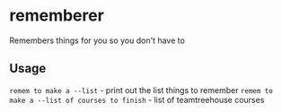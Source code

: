 # rememberer
Remembers things for you so you don't have to

## Usage

`remem to make a --list` - print out the list things to remember
`remem to make a --list of courses to finish` - list of teamtreehouse courses